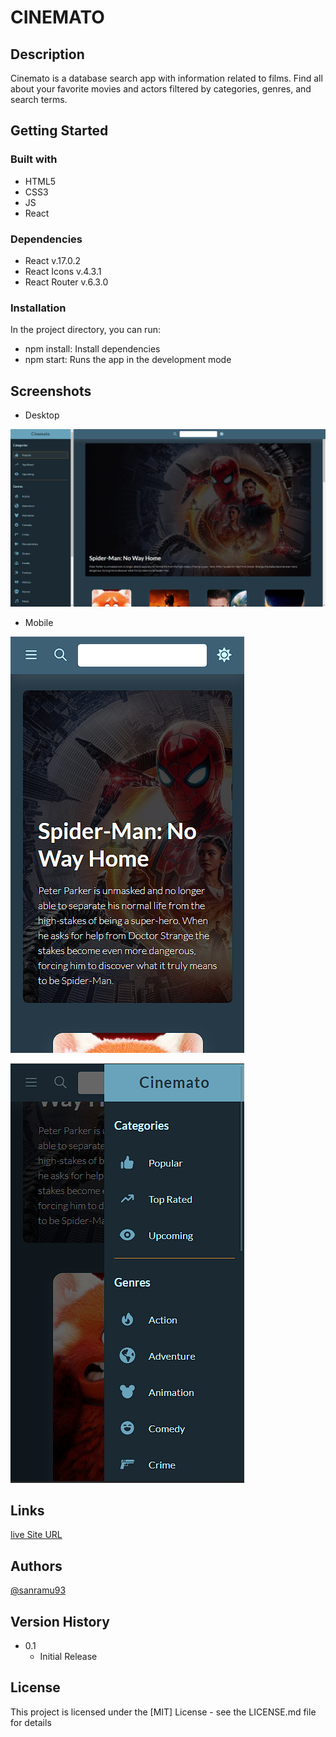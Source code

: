# CINEMATO

## Description

Cinemato is a database search app with information related to films. Find all about your favorite movies and actors filtered by categories, genres, and search terms.

## Getting Started

### Built with

- HTML5
- CSS3
- JS
- React

### Dependencies

- React v.17.0.2
- React Icons v.4.3.1
- React Router v.6.3.0

### Installation

In the project directory, you can run:

- npm install: Install dependencies
- npm start: Runs the app in the development mode

## Screenshots

- Desktop

![Desktop](./src/assets/img/screenshots/dektop-cinemato.png)

- Mobile

![Mobile](./src/assets/img/screenshots/mobile-cinemato.png)

![Mobile Menu](./src/assets/img/screenshots/mobile-cinemato-menu.png)

## Links

[live Site URL](https://cinemato.netlify.app)

## Authors

[@sanramu93](https://github.com/sanramu93)

## Version History

- 0.1
  - Initial Release

## License

This project is licensed under the [MIT] License - see the LICENSE.md file for details
